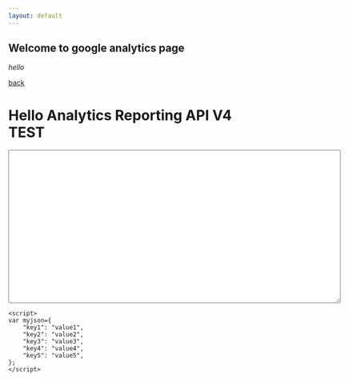 ```yaml
---
layout: default
---
```


## Welcome to google analytics page

_hello_

[back](./)

<html>

<head>
	<meta charset="utf-8">
	<title>Hello Analytics Reporting API V4</title>
	<meta name="google-signin-client_id" content="436705610339-iv7fudo64feeivnd939pqd6df4nu5suv.apps.googleusercontent.com">
	<meta name="google-signin-scope" content="https://www.googleapis.com/auth/analytics.readonly">
	<script src="https://d3js.org/d3.v5.min.js"></script>
</head>

<body>	
<h1>Hello Analytics Reporting API V4 TEST</h1>
	
<!-- The Sign-in button. This will run `queryReports()` on success. -->
<p class="g-signin2" data-onsuccess="queryReports"></p>
	
<!-- The API response will be printed here. -->
<textarea cols="80" rows="20" id="query-output"></textarea>
	
<script>
//varToSet
var sessions;

// Replace with your view ID.
var VIEW_ID1 = '197883945';
var VIEW_ID2 = '198637112';	

// Query the API and print the results to the page.
function queryReports() {
	    console.log('queryReports1 called');
	    gapi.client.request({
	      path: '/v4/reports:batchGet',
	      root: 'https://analyticsreporting.googleapis.com/',
	      method: 'POST',
	      body: {
	        reportRequests: [
	          {
	            viewId: VIEW_ID1,
	            dateRanges: [
	              	{
	               		startDate: '7daysAgo',
	                	endDate: 'yesterday'
	              	}
	            ],
	            metrics: [
	            	//{expression: 'ga:users'},
					{expression: 'ga:sessions'}
	            ],
				dimensions: [
					//{'name':'ga:userType'},
					//{'name':'ga:deviceCategory'}
				]

	          }
	        ]
	      }
	    }).then(displayResults, console.error.bind(console));
	    console.log('finished');

		console.log('queryReports2 called');
	    gapi.client.request({
	      path: '/v4/reports:batchGet',
	      root: 'https://analyticsreporting.googleapis.com/',
	      method: 'POST',
	      body: {
	        reportRequests: [
	          {
	            viewId: VIEW_ID2,
	            dateRanges: [
	              	{
	               		startDate: '7daysAgo',
	                	endDate: 'yesterday'
	              	}
	            ],
	            metrics: [
	            	//{expression: 'ga:users'},
					{expression: 'ga:sessions'}
	            ],
				dimensions: [
					//{'name':'ga:userType'},
					//{'name':'ga:deviceCategory'}
				]

	          }
	        ]
	      }
	    }).then(displayResults, console.error.bind(console));
	    console.log('finished');
	  }

function displayResults(response) {
	    var formattedJson = JSON.stringify(response.result, null, 2);
	    //console.log('Results : ', formattedJson);
	    document.getElementById('query-output').value += formattedJson;

		var obj = JSON.parse(formattedJson);
		console.log('16');
		console.log('a : ', obj.reports[0]);
		//console.log('dimensions: ', obj.reports[0].columnHeader.dimensions);
		//console.log('data.totals: ', obj.reports[0].data.totals);
		//console.log('metricHeaderEntries: ', obj.reports[0].columnHeader.metricHeader.metricHeaderEntries);	
		console.log('metrics: ', obj.reports[0].data.rows[0].metrics[0].values);

		//test(dimensions);
	  }

function test(_dimensions) {
	console.log('test');
	return new Promise(function (resolve, reject) {
		fetch(/*parameters*/).then(function (res) {
			res.json().then(body => {

				var obj = JSON.parse(body)

			}).catch(err => {
				reject("error fetching.")
			});
		});
	})
}

</script>
    <script>
    var myjson={
        "key1": "value1",
        "key2": "value2",
        "key3": "value3",
        "key4": "value4",
        "key5": "value5",
    };
    </script>
<!-- Load the JavaScript API client and Sign-in library. -->
<script src="https://apis.google.com/js/client:platform.js"></script>
	
</body>
</html>
